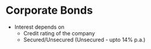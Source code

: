 # Corporate Bonds

- Interest depends on
  - Credit rating of the company
  - Secured/Unsecured (Unsecured - upto 14% p.a.)
